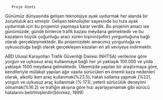 
       Proje Özeti

Günümüz dünyasında gelişen teknolojiye ayak uydurmak her alanda bir zorunluluk arz etmiştir. 
Gelişen teknolojiler sayesinde bu hıza ayak uydurmak için bu projemizi yapmaya karar verdik. 
Bu projenin amacı ise günümüzde, günde binlerce trafik kazası meydana gelmektedir ve bu kazaların büyük çoğunluğu aracı süren kişinin(şoför) yorgunluğuna bağlı olarak gerçekleşmektedir. 
Bu projemizdeki amacımız yorgunluğa ve uykusuzluğa bağlı olarak gerçekleşen kazaları en alt seviyeye indirmektir.  
           
ABD Ulusal Karayolları Trafik Güvenliği Dairesi (NHTSA) verilerine göre yorgun ve uykusuz araç kullanmaya bağlı her yıl yaklaşık 100.000 ve yılda yaklaşık 1500 meydana gelmektedir.
Ülkemizde yapılan bir  araştırmaya göre, kendileriyle mülakat yapılan ağır vasıta sürücüleri en önemli kaza nedenleri olarak, alkollü iken araç kullanmak(%23.5), hatalı sollama yapmak (%22), yorgun ve uykusuz araç kullanmak (% 17.1), yeterli sürücülük deneyimi olmamak(%16.2) ve trafiğin akışına göre hızı ayarlayamamak gibi sürücü hatalarını belirtmişlerdir(Sönmez, 1999) 
                    
                                  
                            
              
            
     
        
   
